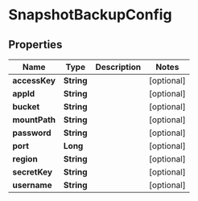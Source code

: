 # SnapshotBackupConfig

## Properties
Name | Type | Description | Notes
------------ | ------------- | ------------- | -------------
**accessKey** | **String** |  |  [optional]
**appId** | **String** |  |  [optional]
**bucket** | **String** |  |  [optional]
**mountPath** | **String** |  |  [optional]
**password** | **String** |  |  [optional]
**port** | **Long** |  |  [optional]
**region** | **String** |  |  [optional]
**secretKey** | **String** |  |  [optional]
**username** | **String** |  |  [optional]
